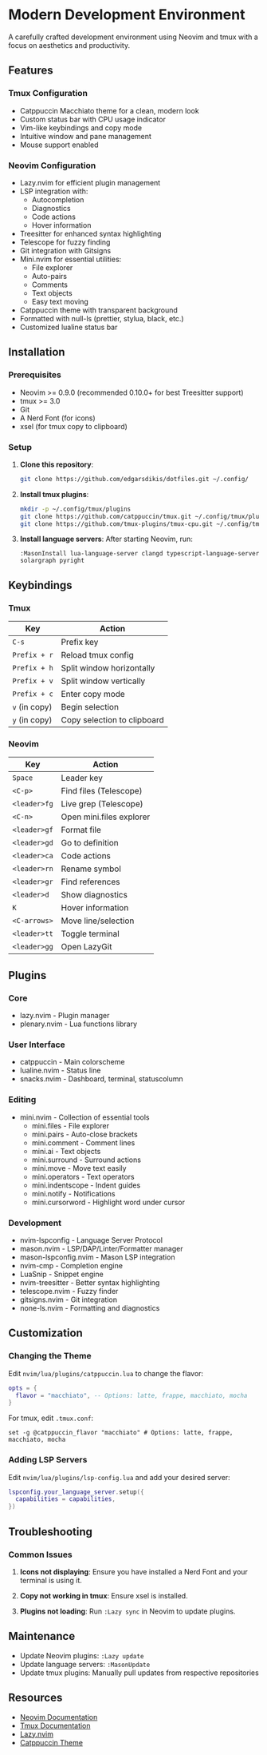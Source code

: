 # Modern Development Environment

A carefully crafted development environment using Neovim and tmux with a focus on aesthetics and productivity.

## Features

### Tmux Configuration

- Catppuccin Macchiato theme for a clean, modern look
- Custom status bar with CPU usage indicator
- Vim-like keybindings and copy mode
- Intuitive window and pane management
- Mouse support enabled

### Neovim Configuration

- Lazy.nvim for efficient plugin management
- LSP integration with:
  - Autocompletion
  - Diagnostics
  - Code actions
  - Hover information
- Treesitter for enhanced syntax highlighting
- Telescope for fuzzy finding
- Git integration with Gitsigns
- Mini.nvim for essential utilities:
  - File explorer
  - Auto-pairs
  - Comments
  - Text objects
  - Easy text moving
- Catppuccin theme with transparent background
- Formatted with null-ls (prettier, stylua, black, etc.)
- Customized lualine status bar

## Installation

### Prerequisites

- Neovim >= 0.9.0 (recommended 0.10.0+ for best Treesitter support)
- tmux >= 3.0
- Git
- A Nerd Font (for icons)
- xsel (for tmux copy to clipboard)

### Setup

1. **Clone this repository**:
   ```bash
   git clone https://github.com/edgarsdikis/dotfiles.git ~/.config/
   ```

2. **Install tmux plugins**:
   ```bash
   mkdir -p ~/.config/tmux/plugins
   git clone https://github.com/catppuccin/tmux.git ~/.config/tmux/plugins/catppuccin
   git clone https://github.com/tmux-plugins/tmux-cpu.git ~/.config/tmux/plugins/tmux-cpu
   ```

3. **Install language servers**:
   After starting Neovim, run:
   ```
   :MasonInstall lua-language-server clangd typescript-language-server solargraph pyright
   ```

## Keybindings

### Tmux

| Key           | Action                     |
|---------------|----------------------------|
| `C-s`         | Prefix key                 |
| `Prefix + r`  | Reload tmux config         |
| `Prefix + h`  | Split window horizontally  |
| `Prefix + v`  | Split window vertically    |
| `Prefix + c`  | Enter copy mode            |
| `v` (in copy) | Begin selection            |
| `y` (in copy) | Copy selection to clipboard|

### Neovim

| Key           | Action                     |
|---------------|----------------------------|
| `Space`       | Leader key                 |
| `<C-p>`       | Find files (Telescope)     |
| `<leader>fg`  | Live grep (Telescope)      |
| `<C-n>`       | Open mini.files explorer   |
| `<leader>gf`  | Format file                |
| `<leader>gd`  | Go to definition           |
| `<leader>ca`  | Code actions               |
| `<leader>rn`  | Rename symbol              |
| `<leader>gr`  | Find references            |
| `<leader>d`   | Show diagnostics           |
| `K`           | Hover information          |
| `<C-arrows>`  | Move line/selection        |
| `<leader>tt`  | Toggle terminal            |
| `<leader>gg`  | Open LazyGit               |

## Plugins

### Core
- lazy.nvim - Plugin manager
- plenary.nvim - Lua functions library

### User Interface
- catppuccin - Main colorscheme
- lualine.nvim - Status line
- snacks.nvim - Dashboard, terminal, statuscolumn

### Editing
- mini.nvim - Collection of essential tools
  - mini.files - File explorer
  - mini.pairs - Auto-close brackets
  - mini.comment - Comment lines
  - mini.ai - Text objects
  - mini.surround - Surround actions
  - mini.move - Move text easily
  - mini.operators - Text operators
  - mini.indentscope - Indent guides
  - mini.notify - Notifications
  - mini.cursorword - Highlight word under cursor

### Development
- nvim-lspconfig - Language Server Protocol
- mason.nvim - LSP/DAP/Linter/Formatter manager
- mason-lspconfig.nvim - Mason LSP integration
- nvim-cmp - Completion engine
- LuaSnip - Snippet engine
- nvim-treesitter - Better syntax highlighting
- telescope.nvim - Fuzzy finder
- gitsigns.nvim - Git integration
- none-ls.nvim - Formatting and diagnostics

## Customization

### Changing the Theme

Edit `nvim/lua/plugins/catppuccin.lua` to change the flavor:
```lua
opts = {
  flavor = "macchiato", -- Options: latte, frappe, macchiato, mocha
}
```

For tmux, edit `.tmux.conf`:
```
set -g @catppuccin_flavor "macchiato" # Options: latte, frappe, macchiato, mocha
```

### Adding LSP Servers

Edit `nvim/lua/plugins/lsp-config.lua` and add your desired server:
```lua
lspconfig.your_language_server.setup({
  capabilities = capabilities,
})
```

## Troubleshooting

### Common Issues

1. **Icons not displaying**: Ensure you have installed a Nerd Font and your terminal is using it.

2. **Copy not working in tmux**: Ensure xsel is installed.

3. **Plugins not loading**: Run `:Lazy sync` in Neovim to update plugins.

## Maintenance

- Update Neovim plugins: `:Lazy update`
- Update language servers: `:MasonUpdate`
- Update tmux plugins: Manually pull updates from respective repositories

## Resources

- [Neovim Documentation](https://neovim.io/doc/)
- [Tmux Documentation](https://github.com/tmux/tmux/wiki)
- [Lazy.nvim](https://github.com/folke/lazy.nvim)
- [Catppuccin Theme](https://github.com/catppuccin/catppuccin)
